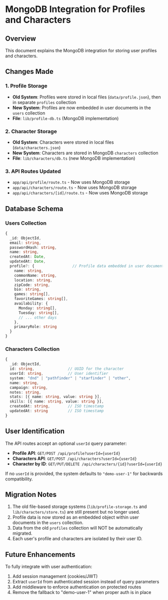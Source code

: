 # MongoDB Integration for Profiles and Characters

## Overview

This document explains the MongoDB integration for storing user profiles and characters.

## Changes Made

### 1. Profile Storage
- **Old System**: Profiles were stored in local files (`data/profile.json`), then in separate `profiles` collection
- **New System**: Profiles are now embedded in user documents in the `users` collection
- **File**: `lib/profile-db.ts` (MongoDB implementation)

### 2. Character Storage
- **Old System**: Characters were stored in local files (`data/characters.json`)
- **New System**: Characters are stored in MongoDB `characters` collection
- **File**: `lib/characters/db.ts` (new MongoDB implementation)

### 3. API Routes Updated
- `app/api/profile/route.ts` - Now uses MongoDB storage
- `app/api/characters/route.ts` - Now uses MongoDB storage
- `app/api/characters/[id]/route.ts` - Now uses MongoDB storage

## Database Schema

### Users Collection
```typescript
{
  _id: ObjectId,
  email: string,
  passwordHash: string,
  name: string,
  createdAt: Date,
  updatedAt: Date,
  profile?: {                 // Profile data embedded in user document
    name: string,
    commonName: string,
    location: string,
    zipCode: string,
    bio: string,
    games: string[],
    favoriteGames: string[],
    availability: {
      Monday: string[],
      Tuesday: string[],
      // ... other days
    },
    primaryRole: string
  }
}
```

### Characters Collection
```typescript
{
  _id: ObjectId,
  id: string,               // UUID for the character
  userId: string,           // User identifier
  system: "dnd" | "pathfinder" | "starfinder" | "other",
  name: string,
  campaign: string,
  notes: string,
  stats: [{ name: string, value: string }],
  skills: [{ name: string, value: string }],
  createdAt: string,        // ISO timestamp
  updatedAt: string         // ISO timestamp
}
```

## User Identification

The API routes accept an optional `userId` query parameter:
- **Profile API**: `GET/POST /api/profile?userId={userId}`
- **Characters API**: `GET/POST /api/characters?userId={userId}`
- **Character by ID**: `GET/PUT/DELETE /api/characters/{id}?userId={userId}`

If no `userId` is provided, the system defaults to `"demo-user-1"` for backwards compatibility.

## Migration Notes

1. The old file-based storage systems (`lib/profile-storage.ts` and `lib/characters/store.ts`) are still present but no longer used.
2. Profile data is now stored as an embedded object within user documents in the `users` collection.
3. Data from the old `profiles` collection will NOT be automatically migrated.
4. Each user's profile and characters are isolated by their user ID.

## Future Enhancements

To fully integrate with user authentication:
1. Add session management (cookies/JWT)
2. Extract `userId` from authenticated session instead of query parameters
3. Add middleware to enforce authentication on protected routes
4. Remove the fallback to "demo-user-1" when proper auth is in place
